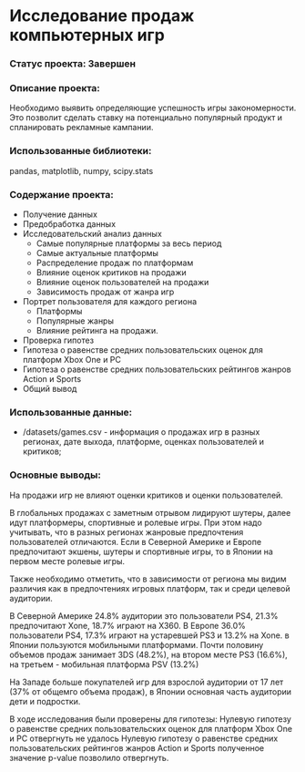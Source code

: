 # Исследование продаж компьютерных игр

### Статус проекта: Завершен

### Описание проекта: 
Необходимо выявить определяющие успешность игры закономерности. Это позволит сделать ставку на потенциально популярный продукт и спланировать рекламные кампании.

### Использованные библиотеки: 
pandas, matplotlib, numpy, scipy.stats

### Содержание проекта:
- Получение данных
- Предобработка данных
- Исследовательский анализ данных
  - Самые популярные платформы за весь период
  - Самые актуальные платформы
  - Распределение продаж по платформам
  - Влияние оценок критиков на продажи
  - Влияние оценок пользователей на продажи
  - Зависимость продаж от жанра игр
- Портрет пользователя для каждого региона
  - Платформы
  - Популярные жанры
  - Влияние рейтинга на продажи.
-  Проверка гипотез
  - Гипотеза о равенстве средних пользовательских оценок для платформ Xbox One и PC
  - Гипотеза о равенстве средних пользовательских рейтингов жанров Action и Sports
- Общий вывод

### Использованные данные:
 - /datasets/games.csv - информация о продажах игр в разных регионах, дате выхода, платформе, оценках пользователей и критиков;


### Основные выводы:
На продажи игр не влияют оценки критиков и оценки пользователей.

В глобальных продажах с заметным отрывом лидируют шутеры, далее идут платформеры, спортивные и ролевые игры. При этом надо учитывать, что в разных регионах жанровые предпочтения пользователей отличаются. Если в Северной Америке и Европе предпочитают экшены, шутеры и спортивные игры, то в Японии на первом месте ролевые игры.

Также необходимо отметить, что в зависимости от региона мы видим различия как в предпочтениях игровых платформ, так и среди целевой аудитории.

В Северной Америке 24.8% аудитории это пользователи PS4, 21.3% предпочитают Xone, 18.7% играют на X360. В Европе 36.0% пользователи PS4, 17.3% играют на устаревшей PS3 и 13.2% на Xone. в Японии пользуются мобильными платформами. Почти половину объемов продаж занимает 3DS (48.2%), на втором месте PS3 (16.6%), на третьем - мобильная платформа PSV (13.2%)

На Западе больше покупателей игр для взрослой аудитории от 17 лет (37% от общемго объема продаж), в Японии основная часть аудитории дети и подростки.

В ходе исследования были проверены для гипотезы:
Нулевую гипотезу о равенстве средних пользовательских оценок для платформ Xbox One и PC отвергнуть не удалось
Нулевую гипотезу о равенстве средних пользовательских рейтингов жанров Action и Sports полученное значение p-value позволило отвергнуть.
